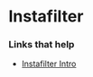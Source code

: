 # Instafilter


### Links that help

- [Instafilter Intro](https://www.hackingwithswift.com/books/ios-swiftui/instafilter-introduction)
